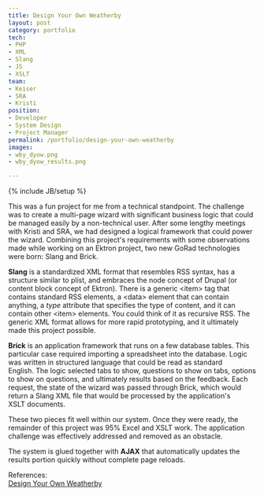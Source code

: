 ```yaml
---
title: Design Your Own Weatherby
layout: post
category: portfolio
tech:
- PHP
- XML
- Slang
- JS
- XSLT
team:
- Keiser
- SRA
- Kristi
position:
- Developer
- System Design
- Project Manager
permalink: /portfolio/design-your-own-weatherby
images:
- wby_dyow.png
- wby_dyow_results.png

---
```

{% include JB/setup %}
<div id="node-7" class="node node-portfolio node-promoted">
  <div class="content clearfix">
    <div class="field field-name-body field-type-text-with-summary field-label-hidden"><div class="field-items"><div class="field-item even"><p>This was a fun project for me from a technical standpoint. The challenge was to create a multi-page wizard with significant business logic that could be managed easily by a non-technical user. After some lengthy meetings with Kristi and SRA, we had designed a logical framework that could power the wizard. Combining this project's requirements with some observations made while working on an Ektron project, two new GoRad technologies were born: Slang and Brick.</p>
<p><strong>Slang</strong> is a standardized XML format that resembles RSS syntax, has a structure similar to plist, and embraces the node concept of Drupal (or content block concept of Ektron). There is a generic &lt;item&gt; tag that contains standard RSS elements, a &lt;data&gt; element that can contain anything, a <em>type</em> attribute that specifies the type of content, and it can contain other &lt;item&gt; elements. You could think of it as recursive RSS. The generic XML format allows for more rapid prototyping, and it ultimately made this project possible.</p>
<p><strong>Brick</strong> is an application framework that runs on a few database tables. This particular case required importing a spreadsheet into the database. Logic was written in structured language that could be read as standard English. The logic selected tabs to show, questions to show on tabs, options to show on questions, and ultimately results based on the feedback. Each request, the state of the wizard was passed through Brick, which would return a Slang XML file that would be processed by the application's XSLT documents.</p>
<p>These two pieces fit well within our system. Once they were ready, the remainder of this project was 95% Excel and XSLT work. The application challenge was effectively addressed and removed as an obstacle.</p>
<p>The system is glued together with <strong>AJAX</strong> that automatically updates the results portion quickly without complete page reloads.</p></div></div></div><div class="field field-name-field-reference field-type-link-field field-label-above"><div class="field-label">References:&nbsp;</div><div class="field-items"><div class="field-item even"><a href="http://weatherby.com/customshop/dyow/rifle" rel="nofollow">Design Your Own Weatherby</a></div></div></div>  </div>
</div>
